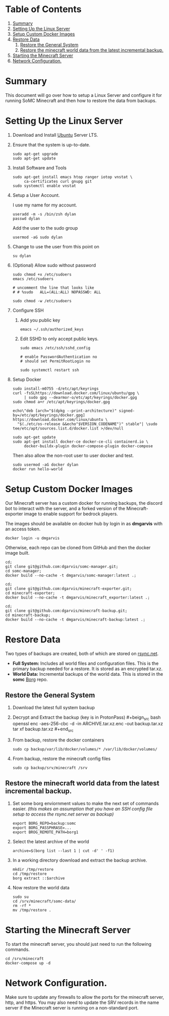 
# Table of Contents

1.  [Summary](#org180c02d)
2.  [Setting Up the Linux Server](#org513a7e7)
3.  [Setup Custom Docker Images](#org1d4b595)
4.  [Restore Data](#org5e944e8)
    1.  [Restore the General System](#orgbcd9b76)
    2.  [Restore the minecraft world data from the latest incremental backup.](#orgf4b2e7c)
5.  [Starting the Minecraft Server](#org1492e38)
6.  [Network Configuration.](#org0df0961)



<a id="org180c02d"></a>

# Summary

This document will go over how to setup a Linux Server and configure it for running
SoMC Minecraft and then how to restore the data from backups.


<a id="org513a7e7"></a>

# Setting Up the Linux Server

1.  Download and Install [Ubuntu](https://ubuntu.com/) Server LTS.
2.  Ensure that the system is up-to-date.
    
        sudo apt-get upgrade
        sudo apt-get update
3.  Install Software and Tools
    
        sudo apt-get install emacs htop ranger iotop vnstat \
             ca-certificates curl gnupg git
        sudo systemctl enable vnstat
4.  Setup a User Account.
    
    I use my name for my account.
    
        useradd -m -s /bin/zsh dylan
        passwd dylan
    
    Add the user to the sudo group
    
        usermod -aG sudo dylan
5.  Change to use the user from this point on
    
        su dylan
6.  (Optional) Allow sudo without password
    
        sudo chmod +x /etc/sudoers
        emacs /etc/sudoers
        
        # uncomment the line that looks like
        # # %sudo   ALL=(ALL:ALL) NOPASSWD: ALL
        
        sudo chmod -w /etc/sudoers
7.  Configure SSH
    1.  Add you public key
        
            emacs ~/.ssh/authorized_keys
    2.  Edit SSHD to only accept public keys.
        
            sudo emacs /etc/ssh/sshd_config
            
            # enable PasswordAuthentication no
            # should set PermitRootLogin no
            
            sudo systemctl restart ssh
8.  Setup Docker
    
        sudo install-m0755 -d/etc/apt/keyrings
        curl -fsSLhttps://download.docker.com/linux/ubuntu/gpg \
             | sudo gpg --dearmor-o/etc/apt/keyrings/docker.gpg
        sudo chmod a+r /etc/apt/keyrings/docker.gpg
        
        echo\"deb [arch="$(dpkg --print-architecture)" signed-by=/etc/apt/keyrings/docker.gpg] https://download.docker.com/linux/ubuntu \
          "$(./etc/os-release &&echo"$VERSION_CODENAME")" stable"| \sudo tee/etc/apt/sources.list.d/docker.list >/dev/null
        
        sudo apt-get update
        sudo apt-get install docker-ce docker-ce-cli containerd.io \
             docker-buildx-plugin docker-compose-plugin docker-compose
    
    Then also allow the non-root user to user docker and test.
    
        sudo usermod -aG docker dylan
        docker run hello-world


<a id="org1d4b595"></a>

# Setup Custom Docker Images

Our Minecraft server has a custom docker for running backups, the discord bot
to interact with the server, and a forked version of the Minecraft-exporter
image to enable support for bedrock players.

The images should be available on docker hub by login in as **dmgarvis** with an
access token.

    docker login -u dmgarvis

Otherwise, each repo can be cloned from GitHub and then the docker image built.

    cd;
    git clone git@github.com:dgarvis/somc-manager.git;
    cd somc-manager;
    docker build --no-cache -t dmgarvis/somc-manager:latest .;
    
    cd;
    git clone git@github.com:dgarvis/minecraft-exporter.git;
    cd minecraft-exporter;
    docker build --no-cache -t dmgarvis/minecraft_exporter:latest .;
    
    cd;
    git clone git@github.com:dgarvis/minecraft-backup.git;
    cd minecraft-backup;
    docker build --no-cache -t dmgarvis/minecraft-backup:latest .;


<a id="org5e944e8"></a>

# Restore Data

Two types of backups are created, both of which are stored on [rsync.net](https://www.rsync.net/).

-   **Full System:** Includes all world files and configuration files.
    This is the primary backup needed for a restore. It is stored
    as an encrypted tar.xz.
-   **World Data:** Incremental backups of the world data.
    This is stored in the **somc** [Borg](https://www.borgbackup.org/) repo.


<a id="orgbcd9b76"></a>

## Restore the General System

1.  Download the latest full system backup
2.  Decrypt and Extract the backup (key is in ProtonPass)
    \#+beign<sub>src</sub> bash
    openssl enc -aes-256-cbc -d -in ARCHIVE.tar.xz.enc -out backup.tar.xz
    tar xf backup.tar.xz
    \#+end<sub>src</sub>
3.  From backup, restore the docker containers
    
        sudo cp backup/var/lib/docker/volumes/* /var/lib/docker/volumes/
4.  From backup, restore the minecraft config files
    
        sudo cp backup/srv/minecraft /srv


<a id="orgf4b2e7c"></a>

## Restore the minecraft world data from the latest incremental backup.

1.  Set some borg enviornment values to make the next set of commands easier.
    *(this makes an assumption that you have an SSH config file setup to access
    the rsync.net server as backup)*
    
        export BORG_REPO=backup:somc
        export BORG_PASSPHRASE=...
        export BROG_REMOTE_PATH=borg1
2.  Select the latest archive of the world
    
        archive=$(borg list --last 1 | cut -d' ' -f1)
3.  In a working directory download and extract the backup archive.
    
        mkdir /tmp/restore
        cd /tmp/restore
        borg extract ::$archive
4.  Now restore the world data
    
        sudo su
        cd /srv/minecraft/somc-data/
        rm -rf *
        mv /tmp/restore .


<a id="org1492e38"></a>

# Starting the Minecraft Server

To start the minecraft server, you should just need to run the following commands.

    cd /srv/minecraft
    docker-compose up -d


<a id="org0df0961"></a>

# Network Configuration.

Make sure to update any firewalls to allow the ports for the minecraft server, http,
and https. You may also need to update the SRV records in the name server if the
Minecraft server is running on a non-standard port.

